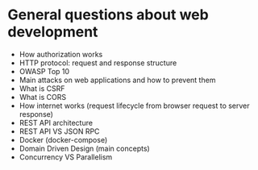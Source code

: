 # General questions about web development 

- How authorization works
- HTTP protocol: request and response structure
- OWASP Top 10
- Main attacks on web applications and how to prevent them
- What is CSRF
- What is CORS
- How internet works (request lifecycle from browser request to server response)
- REST API architecture
- REST API VS JSON RPC
- Docker (docker-compose)
- Domain Driven Design (main concepts)
- Concurrency VS Parallelism